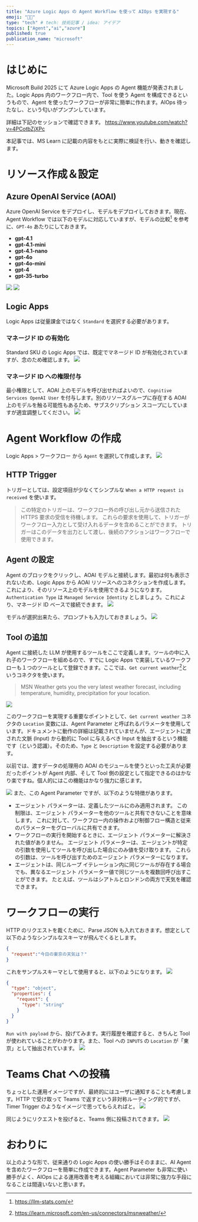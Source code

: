 ```yaml
---
title: "Azure Logic Apps の Agent Workflow を使って AIOps を実現する"
emoji: "🥷🏻"
type: "tech" # tech: 技術記事 / idea: アイデア
topics: ["Agent","ai","azure"]
published: true
publication_name: "microsoft"
---
```

# はじめに
Microsoft Build 2025 にて Azure Logic Apps の Agent 機能が発表されました。Logic Apps 内のワークフロー内で、Tool を使う Agent を構成できるというもので、Agent を使ったワークフローが非常に簡単に作れます。AIOps 待ったなし、という匂いがプンプンしています。

詳細は下記のセッションで確認できます。
https://www.youtube.com/watch?v=4PCotbZjXPc

本記事では、MS Learn に記載の内容をもとに実際に検証を行い、動きを確認します。

# リソース作成＆設定
## Azure OpenAI Service (AOAI)
Azure OpenAI Service をデプロイし、モデルをデプロイしておきます。現在、Agent Workflow では以下のモデルに対応していますが、モデルの比較[^1] を参考に、`GPT-4o` あたりにしておきます。
- **gpt-4.1**
- **gpt-4.1-mini**
- **gpt-4.1-nano**
- **gpt-4o**
- **gpt-4o-mini**
- **gpt-4**
- **gpt-35-turbo**

![](/images/20250628-logicapps-agent/01.png)
![](/images/20250628-logicapps-agent/02.png)

[^1]: https://llm-stats.com/

## Logic Apps
Logic Apps は従量課金ではなく `Standard` を選択する必要があります。

### マネージド ID の有効化
Standard SKU の Logic Apps では、既定でマネージド ID が有効化されていますが、念のため確認します。
![](/images/20250628-logicapps-agent/03.png)

### マネージド ID への権限付与
最小権限として、AOAI 上のモデルを呼び出せればよいので、`Cognitive Services OpenAI User` を付与します。別のリソースグループに存在する AOAI 上のモデルを触る可能性もあるため、サブスクリプション スコープにしていますが適宜調整してください。
![](/images/20250628-logicapps-agent/04.png)

# Agent Workflow の作成
Logic Apps > ワークフロー から `Agent` を選択して作成します。
![](/images/20250628-logicapps-agent/05.png)

## HTTP Trigger
トリガーとしては、設定項目が少なくてシンプルな `When a HTTP request is received` を使います。
> この特定のトリガーは、ワークフロー外の呼び出し元から送信された HTTPS 要求の受信を待機します。 これらの要求を使用して、トリガーがワークフロー入力として受け入れるデータを含めることができます。 トリガーはこのデータを出力として渡し、後続のアクションはワークフローで使用できます。

## Agent の設定
Agent のブロックをクリックし、AOAI モデルと接続します。最初は何も表示されないため、Logic Apps から AOAI リソースへのコネクションを作成します。これにより、そのリソース上のモデルを使用できるようになります。`Authentication Type` は `Managed Service Identity` としましょう。これにより、マネージド ID ベースで接続できます。
![](/images/20250628-logicapps-agent/06.png)

モデルが選択出来たら、プロンプトも入力しておきましょう。
![](/images/20250628-logicapps-agent/07.png)

## Tool の追加
Agent に接続した LLM が使用するツールをここで定義します。ツールの中に入れ子のワークフローを組めるので、すでに Logic Apps で実装しているワークフローも１つのツールとして登録できます。ここでは、`Get current weather`[^2]というコネクタを使います。
> MSN Weather gets you the very latest weather forecast, including temperature, humidity, precipitation for your location.

![](/images/20250628-logicapps-agent/08.png)

このワークフローを実現する重要なポイントとして、`Get current weather` コネクタの `Location` 変数には、Agent Parameter と呼ばれるパラメータを使用しています。ドキュメントに動作の詳細は記載されていませんが、エージェントに渡された文脈 (Input) から動的に Tool に与えるべき Input を抽出するという機能です（という認識）。そのため、`Type` と `Description` を設定する必要があります。

以前では、渡すデータの処理用の AOAI のモジュールを使うといった工夫が必要だったポイントが Agent 内部、そして Tool 側の設定として指定できるのはかなり楽ですね。個人的にはこの機能はかなり強力に感じます。

![](/images/20250628-logicapps-agent/09.png)
また、この Agent Parameter ですが、以下のような特徴があります。
- エージェント パラメーターは、定義したツールにのみ適用されます。 この制限は、エージェント パラメーターを他のツールと共有できないことを意味します。 これに対して、ワークフロー内の操作および制御フロー構造と従来のパラメーターをグローバルに共有できます。
- ワークフローの実行を開始するときに、エージェント パラメーターに解決された値がありません。 エージェント パラメーターは、エージェントが特定の引数を使用してツールを呼び出した場合にのみ値を受け取ります。 これらの引数は、ツールを呼び出すためのエージェント パラメーターになります。
- エージェントは、同じループ イテレーション内に同じツールが存在する場合でも、異なるエージェント パラメーター値で同じツールを複数回呼び出すことができます。 たとえば、ツールはシアトルとロンドンの両方で天気を確認できます。


[^2]: https://learn.microsoft.com/en-us/connectors/msnweather/

# ワークフローの実行
HTTP のリクエストを裁くために、Parse JSON も入れておきます。想定として以下のようなシンプルなスキーマが飛んでくるとします。
```json
{
  "request":"今日の東京の天気は？"
}
```

これをサンプルスキーマとして使用すると、以下のようになります。
![](/images/20250628-logicapps-agent/10.png)
```json
{
  "type": "object",
  "properties": {
    "request": {
      "type": "string"
    }
  }
}

```

`Run with payload` から、投げてみます。実行履歴を確認すると、きちんと Tool が使われていることがわかります。また、Tool への `INPUTS` の `Location` が「東京」として抽出されています。
![](/images/20250628-logicapps-agent/12.png)

# Teams Chat への投稿
ちょっとした運用イメージですが、最終的にはユーザに通知することも考慮します。HTTP で受け取って Teams で返すという非対称ルーティング的ですが、Timer Trigger のようなイメージで思ってもらえればと。
![](/images/20250628-logicapps-agent/13.png)

同じようにリクエストを投げると、Teams 側に投稿されてきます。
![](/images/20250628-logicapps-agent/14.png)

# おわりに
以上のような形で、従来通りの Logic Apps の使い勝手はそのままに、AI Agent を含めたワークフローを簡単に作成できます。Agent Parameter も非常に使い勝手がよく、AIOps による運用改善を考える組織においては非常に強力な手段になることは間違いないと思います。